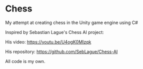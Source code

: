 # Chess
My attempt at creating chess in the Unity game engine using C#

Inspired by Sebastian Lague's Chess AI project:

His video: https://youtu.be/U4ogK0MIzqk

His repository: https://github.com/SebLague/Chess-AI

All code is my own.
